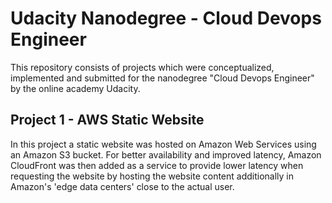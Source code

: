 # Udacity Nanodegree - Cloud Devops Engineer

This repository consists of projects which were conceptualized, implemented and submitted for the nanodegree "Cloud Devops Engineer" by the online academy Udacity.

## Project 1 - AWS Static Website

In this project a static website was hosted on Amazon Web Services using an Amazon S3 bucket. For better availability and improved latency, Amazon CloudFront was then added as a service to provide lower latency when requesting the website by hosting the website content additionally in Amazon's 'edge data centers' close to the actual user.
